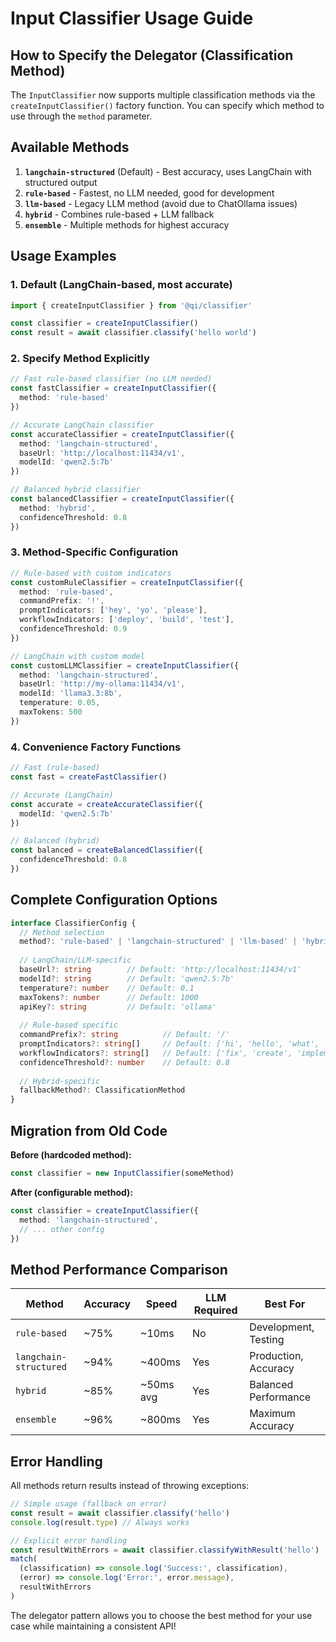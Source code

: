 # Input Classifier Usage Guide

## How to Specify the Delegator (Classification Method)

The `InputClassifier` now supports multiple classification methods via the `createInputClassifier()` factory function. You can specify which method to use through the `method` parameter.

## Available Methods

1. **`langchain-structured`** (Default) - Best accuracy, uses LangChain with structured output
2. **`rule-based`** - Fastest, no LLM needed, good for development
3. **`llm-based`** - Legacy LLM method (avoid due to ChatOllama issues)
4. **`hybrid`** - Combines rule-based + LLM fallback
5. **`ensemble`** - Multiple methods for highest accuracy

## Usage Examples

### 1. Default (LangChain-based, most accurate)
```typescript
import { createInputClassifier } from '@qi/classifier'

const classifier = createInputClassifier()
const result = await classifier.classify('hello world')
```

### 2. Specify Method Explicitly
```typescript
// Fast rule-based classifier (no LLM needed)
const fastClassifier = createInputClassifier({ 
  method: 'rule-based' 
})

// Accurate LangChain classifier
const accurateClassifier = createInputClassifier({ 
  method: 'langchain-structured',
  baseUrl: 'http://localhost:11434/v1',
  modelId: 'qwen2.5:7b'
})

// Balanced hybrid classifier
const balancedClassifier = createInputClassifier({ 
  method: 'hybrid',
  confidenceThreshold: 0.8
})
```

### 3. Method-Specific Configuration
```typescript
// Rule-based with custom indicators
const customRuleClassifier = createInputClassifier({
  method: 'rule-based',
  commandPrefix: '!',
  promptIndicators: ['hey', 'yo', 'please'],
  workflowIndicators: ['deploy', 'build', 'test'],
  confidenceThreshold: 0.9
})

// LangChain with custom model
const customLLMClassifier = createInputClassifier({
  method: 'langchain-structured',
  baseUrl: 'http://my-ollama:11434/v1',
  modelId: 'llama3.3:8b',
  temperature: 0.05,
  maxTokens: 500
})
```

### 4. Convenience Factory Functions
```typescript
// Fast (rule-based)
const fast = createFastClassifier()

// Accurate (LangChain)
const accurate = createAccurateClassifier({
  modelId: 'qwen2.5:7b'
})

// Balanced (hybrid)
const balanced = createBalancedClassifier({
  confidenceThreshold: 0.8
})
```

## Complete Configuration Options

```typescript
interface ClassifierConfig {
  // Method selection
  method?: 'rule-based' | 'langchain-structured' | 'llm-based' | 'hybrid' | 'ensemble'
  
  // LangChain/LLM-specific
  baseUrl?: string        // Default: 'http://localhost:11434/v1'
  modelId?: string        // Default: 'qwen2.5:7b'
  temperature?: number    // Default: 0.1
  maxTokens?: number      // Default: 1000
  apiKey?: string         // Default: 'ollama'
  
  // Rule-based specific
  commandPrefix?: string          // Default: '/'
  promptIndicators?: string[]     // Default: ['hi', 'hello', 'what', ...]
  workflowIndicators?: string[]   // Default: ['fix', 'create', 'implement', ...]
  confidenceThreshold?: number    // Default: 0.8
  
  // Hybrid-specific
  fallbackMethod?: ClassificationMethod
}
```

## Migration from Old Code

**Before (hardcoded method):**
```typescript
const classifier = new InputClassifier(someMethod)
```

**After (configurable method):**
```typescript
const classifier = createInputClassifier({ 
  method: 'langchain-structured',
  // ... other config
})
```

## Method Performance Comparison

| Method | Accuracy | Speed | LLM Required | Best For |
|--------|----------|-------|--------------|----------|
| `rule-based` | ~75% | ~10ms | No | Development, Testing |
| `langchain-structured` | ~94% | ~400ms | Yes | Production, Accuracy |
| `hybrid` | ~85% | ~50ms avg | Yes | Balanced Performance |
| `ensemble` | ~96% | ~800ms | Yes | Maximum Accuracy |

## Error Handling

All methods return results instead of throwing exceptions:

```typescript
// Simple usage (fallback on error)
const result = await classifier.classify('hello')
console.log(result.type) // Always works

// Explicit error handling
const resultWithErrors = await classifier.classifyWithResult('hello')
match(
  (classification) => console.log('Success:', classification),
  (error) => console.log('Error:', error.message),
  resultWithErrors
)
```

The delegator pattern allows you to choose the best method for your use case while maintaining a consistent API!